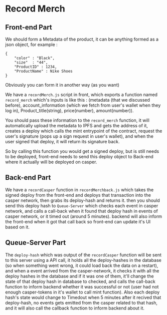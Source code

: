 # Record Merch
## Front-end Part
We should form a Metadata of the product, it can be anything formed as a json object, for example :
```!bash
{
    "color" : "Black",
    "size"  : "44",
    "ProductID" : 1234,
    "ProductName" : Nike Shoes
}
```
Obviously you can form it in another way (as you want)

We have a `recordMerch.js` script in front, which exports a function named `record_merch` which's inputs is like this : (metadata (that we discussed before), account_information (which we fetch from user's wallet when they log in), Product_title(string), price(number), amount(number)).

You should pass these information to the `record_merch` function, it will automatically upload the metadata to IPFS and gets the address of it, creates a deploy which calls the mint entrypoint of the contract, request the user's signature (pops up a sign request in user's wallet), and when the user signed that deploy, it will return its signature back.

So by calling this function you would get a signed deploy, but is still needs to be deployed, front-end needs to send this deploy object to Back-end where it actually will be deployed on casper.

## Back-end Part

We have a `recordCasper` function in `recordMerchback.js` which takes the signed deploy from the front-end and deploys that transaction into the casper network, then grabs its deploy-hash and returns it. then you should send this deploy hash to `Queue-Server` which checks each event in casper network, and calls a call-back when it found that deploy hash in events of casper network, or it timed out (around 5 minutes). backend will also inform the front-end when it got that call back so front-end can update it's UI based on it.

## Queue-Server Part

The `deploy-hash` which was output of the `recordCasper` function will be sent to this server using a API call, it holds all the deploy-hashes in the database (so when something went wrong, it could load back the data on a restart), and when a event arrived from the casper-network, it checks it with all the deploy hashes in the database and if it was one of them, it'll change the state of that deploy hash in database to checked, and calls the call-back function to inform backend whether it was successful or not (user had not enough casper-tokens in it's wallet to call mint function). Also each deploy hash's state would change to Timedout when 5 minutes after it recived that deploy-hash, no events gets emitted from the casper related to that hash, and it will also call the callback function to inform backend about it.